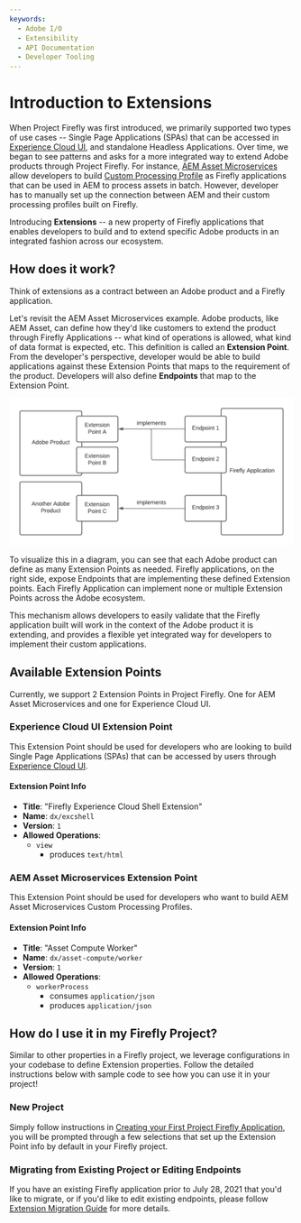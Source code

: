 ```yaml
---
keywords:
  - Adobe I/O
  - Extensibility
  - API Documentation
  - Developer Tooling
---
```


# Introduction to Extensions

When Project Firefly was first introduced, we primarily supported two types of use cases -- Single Page Applications (SPAs) that can be accessed in [Experience Cloud UI](https://experience.adobe.com), and standalone Headless Applications. Over time, we began to see patterns and asks for a more integrated way to extend Adobe products through Project Firefly. For instance, [AEM Asset Microservices](https://experienceleague.adobe.com/docs/experience-manager-cloud-service/assets/manage/asset-microservices-configure-and-use.html?lang=en) allow developers to build [Custom Processing Profile](https://experienceleague.adobe.com/docs/experience-manager-cloud-service/assets/manage/asset-microservices-configure-and-use.html?lang=en#custom-config) as Firefly applications that can be used in AEM to process assets in batch. However, developer has to manually set up the connection between AEM and their custom processing profiles built on Firefly. 

Introducing **Extensions** -- a new property of Firefly applications that enables developers to build and to extend specific Adobe products in an integrated fashion across our ecosystem. 

## How does it work?
Think of extensions as a contract between an Adobe product and a Firefly application.

Let's revisit the AEM Asset Microservices example. Adobe products, like AEM Asset, can define how they'd like customers to extend the product through Firefly Applications -- what kind of operations is allowed, what kind of data format is expected, etc. This definition is called an **Extension Point**. From the developer's perspective, developer would be able to build applications against these Extension Points that maps to the requirement of the product. Developers will also define **Endpoints** that map to the Extension Point. 

![extension diagram](../../images/extensions.png)

To visualize this in a diagram, you can see that each Adobe product can define as many Extension Points as needed. Firefly applications, on the right side, expose Endpoints that are implementing these defined Extension points. Each Firefly Application can implement none or multiple Extension Points across the Adobe ecosystem. 

This mechanism allows developers to easily validate that the Firefly application built will work in the context of the Adobe product it is extending, and provides a flexible yet integrated way for developers to implement their custom applications. 

## Available Extension Points
Currently, we support 2 Extension Points in Project Firefly. One for AEM Asset Microservices and one for Experience Cloud UI.

### Experience Cloud UI Extension Point
This Extension Point should be used for developers who are looking to build Single Page Applications (SPAs) that can be accessed by users through [Experience Cloud UI](https://experience.adobe.com).

#### Extension Point Info
- **Title**:  "Firefly Experience Cloud Shell Extension"
- **Name**: `dx/excshell`
- **Version**: `1`
- **Allowed Operations**: 
    - `view`
        - produces `text/html`

### AEM Asset Microservices Extension Point
This Extension Point should be used for developers who want to build AEM Asset Microservices Custom Processing Profiles.

#### Extension Point Info
- **Title**:  "Asset Compute Worker"
- **Name**: `dx/asset-compute/worker`
- **Version**: `1`
- **Allowed Operations**: 
    - `workerProcess` 
        - consumes `application/json`
        - produces `application/json`

## How do I use it in my Firefly Project?
Similar to other properties in a Firefly project, we leverage configurations in your codebase to define Extension properties. Follow the detailed instructions below with sample code to see how you can use it in your project!

### New Project
Simply follow instructions in [Creating your First Project Firefly Application](../../getting_started/first_app.md), you will be prompted through a few selections that set up the Extension Point info by default in your Firefly project. 

### Migrating from Existing Project or Editing Endpoints
If you have an existing Firefly application prior to July 28, 2021 that you'd like to migrate, or if you'd like to edit existing endpoints, please follow [Extension Migration Guide](extension_migration_guide.md) for more details. 
